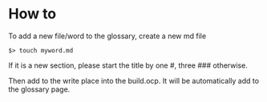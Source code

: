 # How to

To add a new file/word to the glossary, create a new md file

    $> touch myword.md

If it is a new section, please start the title by one #, three ###
otherwise.

Then add to the write place into the build.ocp. It will be
automatically add to the glossary page.